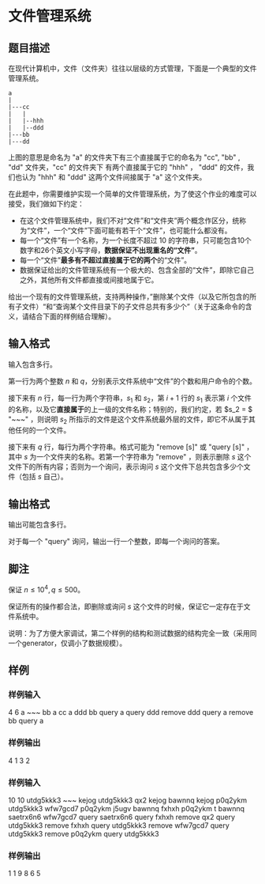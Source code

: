 # 文件管理系统

## 题目描述

在现代计算机中，文件（文件夹）往往以层级的方式管理，下面是一个典型的文件管理系统。

```plain
a
|
|---cc
|   |
|   |--hhh
|   |--ddd
|---bb
|---dd
```

上图的意思是命名为 "a" 的文件夹下有三个直接属于它的命名为 "cc", "bb" , "dd" 文件夹，"cc" 的文件夹下 有两个直接属于它的 "hhh" ， "ddd" 的文件，我们也认为 "hhh" 和 "ddd" 这两个文件间接属于 "a" 这个文件夹。

在此题中，你需要维护实现一个简单的文件管理系统，为了使这个作业的难度可以接受，我们做如下约定：

- 在这个文件管理系统中，我们不对“文件”和“文件夹”两个概念作区分，统称为“文件”，一个“文件”下面可能有若干个“文件”，也可能什么都没有。
- 每一个“文件”有一个名称，为一个长度不超过 10 的字符串，只可能包含10个数字和26个英文小写字母，**数据保证不出现重名的“文件”**。
- 每一个“文件”**最多有不超过直接属于它的两个**的“文件”。
- 数据保证给出的文件管理系统有一个极大的、包含全部的“文件”，即除它自己之外，其他所有文件都直接或间接地属于它。

给出一个现有的文件管理系统，支持两种操作，”删除某个文件（以及它所包含的所有子文件）“和“查询某个文件目录下的子文件总共有多少个”（关于这条命令的含义，请结合下面的样例结合理解）。

## 输入格式

输入包含多行。

第一行为两个整数 $n$ 和 $q$，分别表示文件系统中“文件”的个数和用户命令的个数。

接下来有 $n$ 行，每一行为两个字符串，$s_1$ 和 $s_2$，第 $i + 1$ 行的 $s_1$ 表示第 $i$ 个文件的名称，以及它**直接属于**的上一级的文件名称；特别的，我们约定，若 $s_2 = $ "~~~" ，则说明 $s_2$ 所指示的文件是这个文件系统最外层的文件，即它不从属于其他任何的一个文件。

接下来有 $q$ 行，每行为两个字符串。格式可能为 "remove [s]" 或 "query [s]" ，其中 $s$ 为一个文件夹的名称。若第一个字符串为 "remove" ，则表示删除 $s$ 这个文件下的所有内容；否则为一个询问，表示询问 $s$ 这个文件下总共包含多少个文件（包括 $s$ 自己）。

## 输出格式

输出可能包含多行。

对于每一个 "query" 询问，输出一行一个整数，即每一个询问的答案。

## 脚注

保证 $n \leq 10^4, q \leq 500$。

保证所有的操作都合法，即删除或询问 $s$ 这个文件的时候，保证它一定存在于文件系统中。

说明：为了方便大家调试，第二个样例的结构和测试数据的结构完全一致（采用同一个generator，仅调小了数据规模）。

## 样例

### 样例输入

4 6
a ~~~
bb a
cc a
ddd bb
query a
query ddd
remove ddd
query a
remove bb
query a

### 样例输出

4
1
3
2

### 样例输入

10 10
utdg5kkk3 ~~~
kejog utdg5kkk3
qx2 kejog
bawnnq kejog
p0q2ykm utdg5kkk3
wfw7gcd7 p0q2ykm
j5ugv bawnnq
fxhxh p0q2ykm
t bawnnq
saetrx6n6 wfw7gcd7
query saetrx6n6
query fxhxh
remove qx2
query utdg5kkk3
remove fxhxh
query utdg5kkk3
remove wfw7gcd7
query utdg5kkk3
remove p0q2ykm
query utdg5kkk3

### 样例输出

1
1
9
8
6
5
